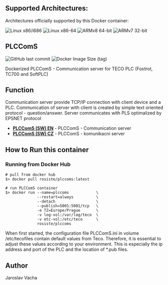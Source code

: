 ## Supported Architectures:

Architectures officially supported by this Docker container:

![Linux x86/i686](https://img.shields.io/badge/linux/386-yellowgreen)
![Linux x86-64](https://img.shields.io/badge/linux/amd64-yellowgreen)
![ARMv8 64-bit](https://img.shields.io/badge/linux/arm64-yellowgreen)
![ARMv7 32-bit](https://img.shields.io/badge/linux/arm/v7-yellowgreen)

## PLCComS
![GitHub last commit](https://img.shields.io/github/last-commit/rosiste/plccoms)
![Docker Image Size (tag)](https://img.shields.io/docker/image-size/rosiste/plccoms/latest)

Dockerized PLCComS - Communication server for TECO PLC (Foxtrot, TC700 and SoftPLC)

## Function
Communication server provide TCP/IP connection with client device and a PLC. Communication of server with client is created by simple text oriented protocol - question/answer. Server communicates with PLS optimalized by EPSNET protocol

- **[PLCComS (SW) EN](https://www.tecomat.com/download/software-and-firmware/plccoms/)** - PLCComS - Communication server
- **[PLCComS (SW) CZ](https://www.tecomat.cz/ke-stazeni/software/plccoms/)** - PLCComS - komunikacni server

## How to Run this container

### Running from Docker Hub

```
# pull from docker hub
$> docker pull rosiste/plccoms:latest

# run PLCComS container
$> docker run --name=plccoms            \
              --restart=always          \
              --detach                  \
              --publish=5001:5001/tcp   \
              -e TZ=Europe/Prague       \
              -v log-vol:/var/log/teco  \
              -v etc-vol:/etc/teco      \
              rosiste/plccoms

```
When first started, the configuration file PLCComS.ini in volume /etc/tecofiles contain default values from Teco. Therefore, it is essential to adjust these values according to your environment. This is especially the ip address and port of the PLC and the location of *.pub files.


## Author

Jaroslav Vacha